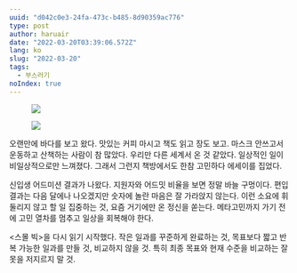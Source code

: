 ```yaml
---
uuid: "d042c0e3-24fa-473c-b485-8d90359ac776"
type: post
author: haruair
date: "2022-03-20T03:39:06.572Z"
lang: ko
slug: "2022-03-20"
tags:
  - 부스러기
noIndex: true
---
```


<figure><img src="https://pbs.twimg.com/media/FOQT2uRVQAI7sH4?format=jpg&name=large" loading="lazy" /></figure>
<figure><img src="https://pbs.twimg.com/media/FOQT2uQUYAY0ABu?format=jpg&name=large" loading="lazy" /></figure>

오랜만에 바다를 보고 왔다. 맛있는 커피 마시고 책도 읽고 장도 보고. 마스크 안쓰고서 운동하고 산책하는 사람이 참 많았다. 우리만 다른 세계서 온 것 같았다. 일상적인 일이 비일상적으로만 느껴졌다. 그래서 그런지 책방에서도 한참 고민하다 에세이를 집었다.

신입생 어드미션 결과가 나왔다. 지원자와 어드밋 비율을 보면 정말 바늘 구멍이다. 편입 결과는 다음 달에나 나오겠지만 숫자에 놀란 마음은 잘 가라앉지 않는다. 이런 소요에 휘둘리지 않고 할 일 집중하는 것, 요즘 거기에만 온 정신을 쏟는다. 메타고민까지 가기 전에 고민 열차를 멈추고 일상을 회복해야 한다.

\<스몰 빅\>을 다시 읽기 시작했다. 작은 일과를 꾸준하게 완료하는 것, 목표보다 짧고 반복 가능한 일과를 만들 것, 비교하지 않을 것. 특히 최종 목표와 현재 수준을 비교하는 잘못을 저지르지 말 것.